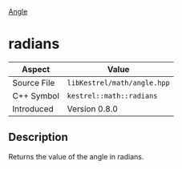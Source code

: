 [Angle](index)
# radians
| Aspect | Value |
| --- | --- |
| Source File | `libKestrel/math/angle.hpp` |
| C++ Symbol | `kestrel::math::radians` |
| Introduced | Version 0.8.0 |
## Description
Returns the value of the angle in radians.
